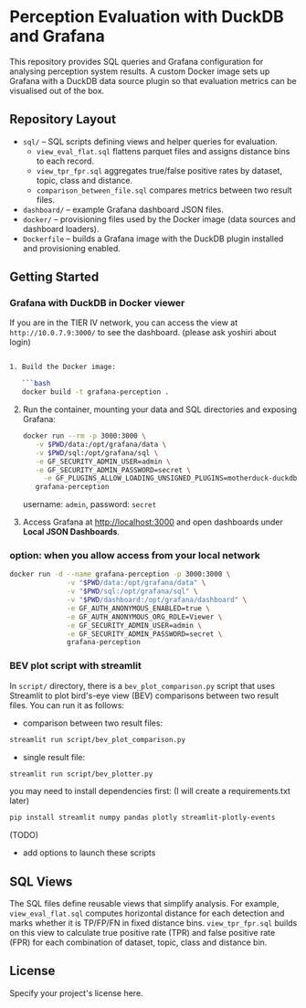 # Perception Evaluation with DuckDB and Grafana

This repository provides SQL queries and Grafana configuration for analysing perception system results. A custom Docker image sets up Grafana with a DuckDB data source plugin so that evaluation metrics can be visualised out of the box.

## Repository Layout

- `sql/` – SQL scripts defining views and helper queries for evaluation.
  - `view_eval_flat.sql` flattens parquet files and assigns distance bins to each record.
  - `view_tpr_fpr.sql` aggregates true/false positive rates by dataset, topic, class and distance.
  - `comparison_between_file.sql` compares metrics between two result files.
- `dashboard/` – example Grafana dashboard JSON files.
- `docker/` – provisioning files used by the Docker image (data sources and dashboard loaders).
- `Dockerfile` – builds a Grafana image with the DuckDB plugin installed and provisioning enabled.

## Getting Started

### Grafana with DuckDB in Docker viewer

If you are in the TIER IV network, you can access the view at `http://10.0.7.9:3000/` to see the dashboard. (please ask yoshiri about login)

```bash

1. Build the Docker image:

   ```bash
   docker build -t grafana-perception .
   ```

2. Run the container, mounting your data and SQL directories and exposing Grafana:

   ```bash
   docker run --rm -p 3000:3000 \
      -v $PWD/data:/opt/grafana/data \
      -v $PWD/sql:/opt/grafana/sql \
      -e GF_SECURITY_ADMIN_USER=admin \
      -e GF_SECURITY_ADMIN_PASSWORD=secret \
        -e GF_PLUGINS_ALLOW_LOADING_UNSIGNED_PLUGINS=motherduck-duckdb-datasource\
      grafana-perception
   ```
   username: `admin`, password: `secret`

3. Access Grafana at [http://localhost:3000](http://localhost:3000) and open dashboards under **Local JSON Dashboards**.

### option: when you allow access from your local network

```bash
docker run -d --name grafana-perception -p 3000:3000 \
              -v "$PWD/data:/opt/grafana/data" \
              -v "$PWD/sql:/opt/grafana/sql" \
              -v "$PWD/dashboard:/opt/grafana/dashboard" \
              -e GF_AUTH_ANONYMOUS_ENABLED=true \
              -e GF_AUTH_ANONYMOUS_ORG_ROLE=Viewer \
              -e GF_SECURITY_ADMIN_USER=admin \
              -e GF_SECURITY_ADMIN_PASSWORD=secret \
              grafana-perception
```


### BEV plot script with streamlit

In `script/` directory, there is a `bev_plot_comparison.py` script that uses Streamlit to plot bird's-eye view (BEV) comparisons between two result files. You can run it as follows:

- comparison between two result files:
```bash
streamlit run script/bev_plot_comparison.py
```

- single result file:
```bash
streamlit run script/bev_plotter.py
```

you may need to install dependencies first: (I will create a requirements.txt later)
```bash
pip install streamlit numpy pandas plotly streamlit-plotly-events
```

(TODO)
- add options to launch these scripts 

## SQL Views

The SQL files define reusable views that simplify analysis. For example, `view_eval_flat.sql` computes horizontal distance for each detection and marks whether it is TP/FP/FN in fixed distance bins. `view_tpr_fpr.sql` builds on this view to calculate true positive rate (TPR) and false positive rate (FPR) for each combination of dataset, topic, class and distance bin.

## License

Specify your project's license here.

